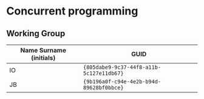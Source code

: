 # Concurrent programming

## Working Group

| Name Surname (initials) | GUID                                     |
| ----------------------- | ---------------------------------------- |
| IO                      | `{805dabe9-9c37-44f8-a11b-5c127e11db67}` |
| JB                      | `{9b196a0f-c94e-4e2b-b94d-89628bf0bbce}` |
